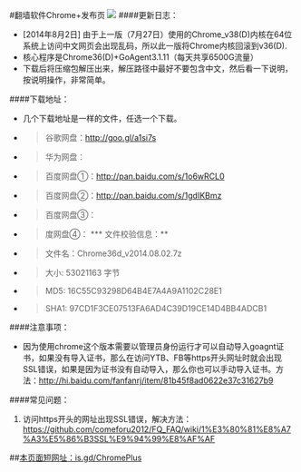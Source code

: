 #翻墙软件Chrome+发布页 ![](https://oq1gjg.bl3301.livefilestore.com/y2mlLXDCNxE4Puvrh_LvWZjKjFJWNvFh1qLCNBpKa_ykS9zlKUsqg2lImG3Tje3vbcsJt9TWo3BLvQP5Bs8xM_hLPpT3mvfZEcjo6e4sfZqSoM7F4Tr2GuZ2rOGGGzLdFgc/chrome48.ico?psid=1)
####更新日志：
* [2014年8月2日] 由于上一版（7月27日）使用的Chrome_v38(D)内核在64位系统上访问中文网页会出现乱码，所以此一版将Chrome内核回滚到v36(D).
* 核心程序是Chrome36(D)+GoAgent3.1.11（每天共享6500G流量）
* 下载后将压缩包解压出来，解压路径中最好不要包含中文，然后看一下说明，按说明操作，非常简单。

####下载地址：
* 几个下载地址是一样的文件，任选一个下载。

* > 谷歌网盘：http://goo.gl/a1si7s
* > 华为网盘：
* > 百度网盘①：http://pan.baidu.com/s/1o6wRCL0
* > 百度网盘②：http://pan.baidu.com/s/1gdIKBmz
* > 百度网盘③：
* > 度网盘④：
*** 文件校验信息：**

* > 文件名：Chrome36d_v2014.08.02.7z
* > 大小: 53021163 字节
* > MD5: 16C55C93298D64B4E7A4A9A1102C28E1
* > SHA1: 97CD1F3CE07513FA6AD4C39D19CE14D4BB4ADCB1

####注意事项：
* 因为使用chrome这个版本需要以管理员身份运行才可以自动导入goagnt证书，如果没有导入证书，那么在访问YTB、FB等https开头网址时就会出现SSL错误，如果是因为证书没有自动导入，那么你也可以手动导入证书。方法：http://hi.baidu.com/fanfanrj/item/81b45f8ad0622e37c31627b9

####常见问题：
1. 访问https开头的网址出现SSL错误，解决方法：https://github.com/comeforu2012/FQ_FAQ/wiki/1%E3%80%81%E8%A7%A3%E5%86%B3SSL%E9%94%99%E8%AF%AF

##[本页面短网址：is.gd/ChromePlus](http://is.gd/ChromePlus)